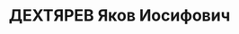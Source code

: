 ---
title: ДЕХТЯРЕВ Яков Иосифович
description: "1897 р. н., с. Печера теп. Тульчинського р-ну, прож. м. Вінниця, єврей,\
  \ із службовців, незакінчена вища, член ВКП(б), завідуючий облвнуторгом, одруж.\
  \ \n  Арешт. 28.07.1937 р. Звинувач. за ст. 54-7, 8, 11 КК УСРР. За вироком Верховного\
  \ суду СРСР розстріляний 25.11.1937 р. \n  Реабіл. 06.05.1958."
---